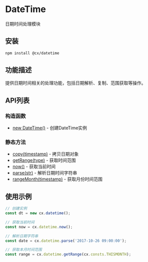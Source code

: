 # DateTime

日期时间处理模块

## 安装
```bash
npm install @cx/datetime
```

## 功能描述
提供日期时间相关的处理功能，包括日期解析、复制、范围获取等操作。

## API列表

### 构造函数
- [new DateTime()](./README.md) - 创建DateTime实例

### 静态方法
- [copy(timestamp)](./copy/README.md) - 拷贝日期对象
- [getRange(type)](./getRange/README.md) - 获取时间范围
- [now()](./now/README.md) - 获取当前时间
- [parse(str)](./parse/README.md) - 解析日期时间字符串
- [rangeMonth(timestamp)](./rangeMonth/README.md) - 获取月份时间范围

## 使用示例
```typescript
// 创建实例
const dt = new cx.datetime();

// 获取当前时间
const now = cx.datetime.now();

// 解析日期字符串
const date = cx.datetime.parse('2017-10-26 09:00:00');

// 获取本月时间范围
const range = cx.datetime.getRange(cx.consts.THISMONTH);
``` 